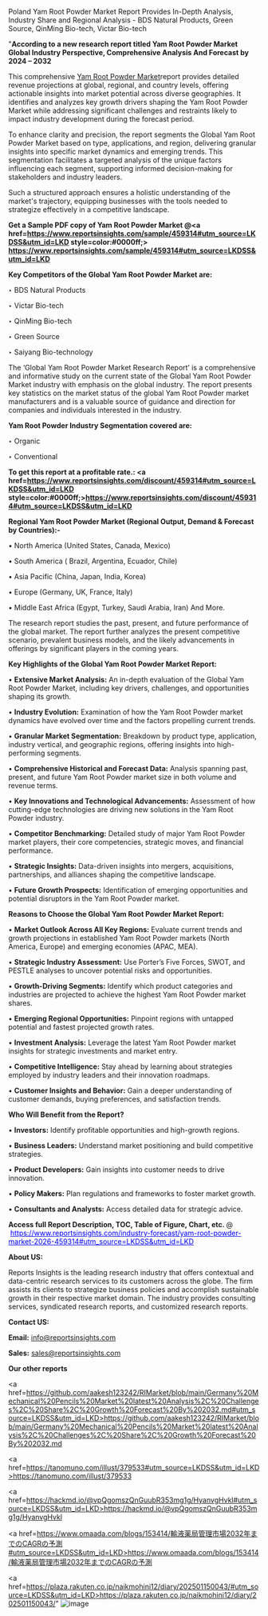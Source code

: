 Poland Yam Root Powder Market Report Provides In-Depth Analysis, Industry Share and Regional Analysis - BDS Natural Products, Green Source, QinMing Bio-tech, Victar Bio-tech

"<strong>According to a new research report titled Yam Root Powder Market Global Industry Perspective, Comprehensive Analysis And Forecast by 2024 – 2032</strong>

This comprehensive <a href=https://www.reportsinsights.com/sample/459314>Yam Root Powder Market</a>report provides detailed revenue projections at global, regional, and country levels, offering actionable insights into market potential across diverse geographies. It identifies and analyzes key growth drivers shaping the Yam Root Powder Market while addressing significant challenges and restraints likely to impact industry development during the forecast period.

To enhance clarity and precision, the report segments the Global Yam Root Powder Market based on type, applications, and region, delivering granular insights into specific market dynamics and emerging trends. This segmentation facilitates a targeted analysis of the unique factors influencing each segment, supporting informed decision-making for stakeholders and industry leaders.

Such a structured approach ensures a holistic understanding of the market's trajectory, equipping businesses with the tools needed to strategize effectively in a competitive landscape.

<strong>Get a Sample PDF copy of Yam Root Powder Market </strong><strong>@<a href=https://www.reportsinsights.com/sample/459314#utm_source=LKDSS&utm_id=LKD style=color:#0000ff;> https://www.reportsinsights.com/sample/459314#utm_source=LKDSS&utm_id=LKD</a></strong></font>

<strong>Key Competitors of the Global Yam Root Powder Market are:</strong>

‣ BDS Natural Products

‣ Victar Bio-tech

‣ QinMing Bio-tech

‣ Green Source

‣ Saiyang Bio-technology

The ‘Global Yam Root Powder Market Research Report’ is a comprehensive and informative study on the current state of the Global Yam Root Powder Market industry with emphasis on the global industry. The report presents key statistics on the market status of the global Yam Root Powder market manufacturers and is a valuable source of guidance and direction for companies and individuals interested in the industry.

<strong>Yam Root Powder Industry Segmentation covered are:</strong>

‣ Organic

‣ Conventional

<strong>To get this report at a profitable rate.: <a href=https://www.reportsinsights.com/discount/459314#utm_source=LKDSS&utm_id=LKD style=color:#0000ff;>https://www.reportsinsights.com/discount/459314#utm_source=LKDSS&utm_id=LKD</a></strong></font>

<strong>Regional Yam Root Powder Market (Regional Output, Demand &amp; Forecast by Countries):-</strong>

• North America (United States, Canada, Mexico)

• South America ( Brazil, Argentina, Ecuador, Chile)

• Asia Pacific (China, Japan, India, Korea)

• Europe (Germany, UK, France, Italy)

• Middle East Africa (Egypt, Turkey, Saudi Arabia, Iran) And More.

The research report studies the past, present, and future performance of the global market. The report further analyzes the present competitive scenario, prevalent business models, and the likely advancements in offerings by significant players in the coming years.

<strong>Key Highlights of the Global Yam Root Powder Market Report:</strong>

• <strong>Extensive Market Analysis:</strong> An in-depth evaluation of the Global Yam Root Powder Market, including key drivers, challenges, and opportunities shaping its growth.

• <strong>Industry Evolution:</strong> Examination of how the Yam Root Powder market dynamics have evolved over time and the factors propelling current trends.

• <strong>Granular Market Segmentation:</strong> Breakdown by product type, application, industry vertical, and geographic regions, offering insights into high-performing segments.

• <strong>Comprehensive Historical and Forecast Data:</strong> Analysis spanning past, present, and future Yam Root Powder market size in both volume and revenue terms.

• <strong>Key Innovations and Technological Advancements:</strong> Assessment of how cutting-edge technologies are driving new solutions in the Yam Root Powder industry.

• <strong>Competitor Benchmarking:</strong> Detailed study of major Yam Root Powder market players, their core competencies, strategic moves, and financial performance.

• <strong>Strategic Insights:</strong> Data-driven insights into mergers, acquisitions, partnerships, and alliances shaping the competitive landscape.

• <strong>Future Growth Prospects:</strong> Identification of emerging opportunities and potential disruptors in the Yam Root Powder market.

<strong>Reasons to Choose the Global Yam Root Powder Market Report:</strong>

• <strong>Market Outlook Across All Key Regions:</strong> Evaluate current trends and growth projections in established Yam Root Powder markets (North America, Europe) and emerging economies (APAC, MEA).

• <strong>Strategic Industry Assessment:</strong> Use Porter’s Five Forces, SWOT, and PESTLE analyses to uncover potential risks and opportunities.

• <strong>Growth-Driving Segments:</strong> Identify which product categories and industries are projected to achieve the highest Yam Root Powder market shares.

• <strong>Emerging Regional Opportunities:</strong> Pinpoint regions with untapped potential and fastest projected growth rates.

• <strong>Investment Analysis:</strong> Leverage the latest Yam Root Powder market insights for strategic investments and market entry.

• <strong>Competitive Intelligence:</strong> Stay ahead by learning about strategies employed by industry leaders and their innovation roadmaps.

• <strong>Customer Insights and Behavior:</strong> Gain a deeper understanding of customer demands, buying preferences, and satisfaction trends.

<strong>Who Will Benefit from the Report?</strong>

• <strong>Investors:</strong> Identify profitable opportunities and high-growth regions.

• <strong>Business Leaders:</strong> Understand market positioning and build competitive strategies.

• <strong>Product Developers:</strong> Gain insights into customer needs to drive innovation.

• <strong>Policy Makers:</strong> Plan regulations and frameworks to foster market growth.

• <strong>Consultants and Analysts:</strong> Access detailed data for strategic advice.
</ul>
<strong>Access full Report Description, TOC, Table of Figure, Chart, etc. </strong>@  <a href=https://www.reportsinsights.com/industry-forecast/yam-root-powder-market-2026-459314#utm_source=LKDSS&utm_id=LKD style=color:#0000ff;>https://www.reportsinsights.com/industry-forecast/yam-root-powder-market-2026-459314#utm_source=LKDSS&utm_id=LKD</a></font>

<strong><strong>About US</strong>:</strong>

Reports Insights is the leading research industry that offers contextual and data-centric research services to its customers across the globe. The firm assists its clients to strategize business policies and accomplish sustainable growth in their respective market domain. The industry provides consulting services, syndicated research reports, and customized research reports.

<strong>Contact US:</strong>

<p class=""""><b>Email:</b> <a href=mailto:info@reportsinsights.com>info@reportsinsights.com</a></p>
<p class=""""><b>Sales:</b> <a href=mailto:sales@reportsinsights.com>sales@reportsinsights.com</a></p>

<strong>Our other reports</strong>

<a href=https://github.com/aakesh123242/RIMarket/blob/main/Germany%20Mechanical%20Pencils%20Market%20latest%20Analysis%2C%20Challenges%2C%20Share%2C%20Growth%20Forecast%20By%202032.md#utm_source=LKDSS&utm_id=LKD>https://github.com/aakesh123242/RIMarket/blob/main/Germany%20Mechanical%20Pencils%20Market%20latest%20Analysis%2C%20Challenges%2C%20Share%2C%20Growth%20Forecast%20By%202032.md</a>

<a href=https://tanomuno.com/illust/379533#utm_source=LKDSS&utm_id=LKD>https://tanomuno.com/illust/379533</a>

<a href=https://hackmd.io/@vpQgomszQnGuubR353mg1g/HyanvgHvkl#utm_source=LKDSS&utm_id=LKD>https://hackmd.io/@vpQgomszQnGuubR353mg1g/HyanvgHvkl</a>

<a href=https://www.omaada.com/blogs/153414/輸液薬局管理市場2032年までのCAGRの予測#utm_source=LKDSS&utm_id=LKD>https://www.omaada.com/blogs/153414/輸液薬局管理市場2032年までのCAGRの予測</a>

<a href=https://plaza.rakuten.co.jp/naikmohini12/diary/202501150043/#utm_source=LKDSS&utm_id=LKD>https://plaza.rakuten.co.jp/naikmohini12/diary/202501150043/</a>"
![image](https://github.com/user-attachments/assets/d123b21b-f80b-40fa-b6a6-28619c04b66a)
